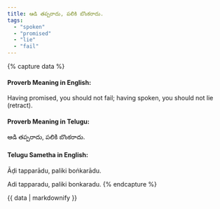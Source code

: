 ```yaml
---
title: ఆడి తప్పరాదు, పలికి బొంకరాదు.
tags:
  - "spoken"
  - "promised"
  - "lie"
  - "fail"
---
```


{% capture data %}
#### Proverb Meaning in English:
Having promised, you should not fail; having spoken, you should not lie (retract).

#### Proverb Meaning in Telugu:
ఆడి తప్పరాదు, పలికి బొంకరాదు.

#### Telugu Sametha in English:
Āḍi tapparādu, paliki boṅkarādu.

Adi tapparadu, paliki bonkaradu.
{% endcapture %}

{{ data | markdownify }}

